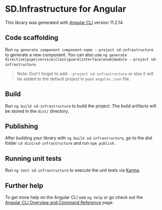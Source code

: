# SD.Infrastructure for Angular

This library was generated with [Angular CLI](https://github.com/angular/angular-cli) version 11.2.14.

## Code scaffolding

Run `ng generate component component-name --project sd-infrastructure` to generate a new component. You can also use `ng generate directive|pipe|service|class|guard|interface|enum|module --project sd-infrastructure`.
> Note: Don't forget to add `--project sd-infrastructure` or else it will be added to the default project in your `angular.json` file. 

## Build

Run `ng build sd-infrastructure` to build the project. The build artifacts will be stored in the `dist/` directory.

## Publishing

After building your library with `ng build sd-infrastructure`, go to the dist folder `cd dist/sd-infrastructure` and run `npm publish`.

## Running unit tests

Run `ng test sd-infrastructure` to execute the unit tests via [Karma](https://karma-runner.github.io).

## Further help

To get more help on the Angular CLI use `ng help` or go check out the [Angular CLI Overview and Command Reference](https://angular.io/cli) page.
